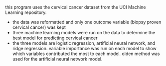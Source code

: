 this program uses the cervical cancer dataset from the UCI Machine Learning repository.

- the data was reformatted and only one outcome variable (biopsy proven cervical cancer) was kept
- three machine learning models were run on the data to determine the best model for predicting cervical cancer
- the three models are logistic regression, artificial neural network, and ridge regression. variable importance 
was run on each model to show which variables contributed the most to each model. olden method was used for the 
artificial neural network model.
